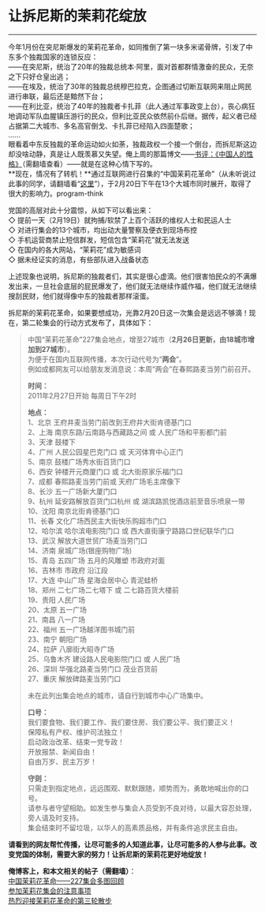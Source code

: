 # 让拆尼斯的茉莉花绽放 

-----

 今年1月份在突尼斯爆发的茉莉花革命，如同推倒了第一块多米诺骨牌，引发了中东多个独裁国家的连锁反应：  
 ——在突尼斯，统治了20年的独裁总统本·阿里，面对首都群情激奋的民众，无奈之下只好仓皇出逃；  
 ——在埃及，统治了30年的独裁总统穆巴拉克，企图通过切断互联网来阻止网民进行串联，最后还是黯然下台；  
 ——在利比亚，统治了40年的独裁者卡扎菲（此人通过军事政变上台），丧心病狂地调动军队血腥镇压游行的民众，但利比亚民众依然前仆后继。据传，起义者已经占据第二大城市、多名高官倒戈、卡扎菲已经陷入四面楚歌；  
 ......  
 眼看着中东反独裁的革命运动如火如荼，独裁政权一个接一个倒台，而拆尼斯这边却没啥动静，真是让人既羡慕又失望。俺上周的那篇博文——[书评：《中国人的性格》](https://program-think.blogspot.com/2011/02/book-review-chinese-characteristics.html)（需翻墙查看）——就是在这种心情下写的。  
 **现在，情况有了转机！**通过互联网进行召集的“中国茉莉花革命”（从未听说过此事的同学，请翻墙看“[这里](https://zh.wikipedia.org/wiki/%E4%B8%AD%E5%9C%8B%E8%8C%89%E8%8E%89%E8%8A%B1%E9%9D%A9%E5%91%BD)”），于2月20日下午在13个大城市同时展开，取得了很大的影响力。program-think  
   
 党国的高层对此十分震惊，从如下可以看出来：  
 ◇ 提前一天（2月19日）就拘捕/软禁了上百个活跃的维权人士和民运人士  
 ◇ 对进行集会的13个城市，均出动大量警察及便衣到现场布控  
 ◇ 手机运营商禁止短信群发，短信包含“茉莉花”就无法发送  
 ◇ 在国内的各大网站，“茉莉花”成为敏感词  
 ◇ 据未经证实的消息，有些部队进入战备状态  
   
 上述现象也说明，拆尼斯的独裁者们，其实是很心虚滴。他们很害怕民众的不满爆发出来，一旦社会底层的屁民爆发了，他们就无法继续作威作福，他们就无法继续搜刮民财，他们就得像中东的独裁者那样滚蛋。  
   
 拆尼斯的茉莉花革命，如果要想成功，光靠2月20日这一次集会是远远不够滴！现在，第二轮集会的行动方式发布了，具体如下：  
   
 
> 中国“茉莉花革命”227集会地点，增至27城市（**2月26日更新，由18城市增加到27城市**）。  
>  为便于在国内互联网传播，本次行动代号为“**两会**”。  
>  例如成都网友可以给朋友发消息说：本周“两会”在春熙路麦当劳门前召开。  
>    
>  **时间：**  
>  2011年2月27日开始 每周日下午2时  
>    
>  **地点：**  
>  1、北京 王府井麦当劳门前改到王府井大街肯德基门口  
>  2、上海 南京东路/云南路与西藏路之间 或 人民广场和平影都门前  
>  3、天津 鼓楼下  
>  4、广州 人民公园星巴克门口 或 天河体育中心正门  
>  5、南京 鼓楼广场秀水街百货门口  
>  6、西安 钟楼开元商厦门口 或 北大街原家乐福门口  
>  7、成都 春熙路麦当劳门前或 天府广场毛主席像下  
>  8、长沙 五一广场新大厦门口  
>  9、杭州 延安路解放百货门口杭州 或 湖滨路凯悦酒店前至音乐喷泉一带  
>  10、沈阳 南京北街肯德基门口  
>  11、长春 文化广场西民主大街快乐购超市门口  
>  12、哈尔滨 哈尔滨电影院门口 或 西大直街康宁路路口世纪联华门口  
>  13、武汉 解放大道世贸广场麦当劳门口  
>  14、济南 泉城广场(银座购物广场)  
>  15、青岛 五四广场 五月的风雕塑 市政府对面  
>  16、吉林市 市政府 沿江段  
>  17、大连 中山广场 星海会居中心 青泥蛙桥  
>  18、郑州 二七广场二七塔下 或 二七路百货大楼前  
>  19、贵阳 人民广场  
>  20、太原 五一广场  
>  21、南昌 八一广场  
>  22、福州 五一广场越洋图书城门前  
>  23、南宁 朝阳广场  
>  24、拉萨 八廓街大昭寺广场  
>  25、乌鲁木齐 建设路人民电影院门口 或 人民广场  
>  26、深圳 华强北路麦当劳门口 茂业百货前  
>  27、重庆 解放碑路麦当劳门口  
>    
>  未在此列出集会地点的城市，请自行到城市中心广场集中。  
>    
>  **口号：**  
>  我们要食物、我们要工作、我们要住房、我们要公平、我们要正义！  
>  保障私有产权、维护司法独立！  
>  启动政治改革、结束一党专政！  
>  开放报禁、新闻自由！  
>  自由万岁、民主万岁！  
>    
>  **守则：**  
>  只需走到指定地点，远远围观、默默跟随，顺势而为，勇敢地喊出你的口号。  
>  请参与者守望相助。如发生参与集会人员受到不良对待，以最大容忍处理，旁人请及时支持。  
>  集会结束时不留垃圾，以华人的高素质品格，并有条件追求民主自由。  
>    
 **请看到的网友帮忙传播，让尽可能多的人知道此事，让尽可能多的人参与此事。改变党国的体制，需要大家的努力！让拆尼斯的茉莉花更好地绽放！**  
   
   
 **俺博客上，和本文相关的帖子（需翻墙）**：  
 [中国茉莉花革命——227集会多图回顾](https://program-think.blogspot.com/2011/03/jasmine-revolution-227-photo.html)  
 [参加茉莉花集会的注意事项](https://program-think.blogspot.com/2011/03/jasmine-revolution-how-to.html)  
 [热烈迎接茉莉花革命的第三轮散步](https://program-think.blogspot.com/2011/03/jasmine-revolution-306-notice.html) 